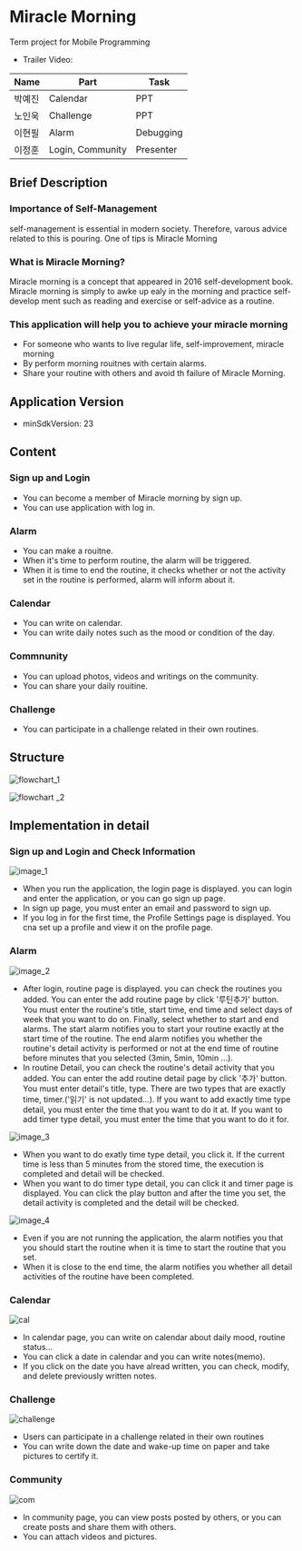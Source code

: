 # Miracle Morning
Term project for Mobile Programming
- Trailer Video: 

|Name|Part|Task|
|---|---|---|
|박예진|Calendar|PPT|
|노인욱|Challenge|PPT|
|이현필|Alarm|Debugging|
|이정훈|Login, Community|Presenter|


## Brief Description
### Importance of Self-Management
self-management is essential in modern society. Therefore, varous advice related to this is pouring. One of tips is Miracle Morning

### What is Miracle Morning?
Miracle morning is a concept that appeared in 2016 self-development book.
Miracle morning is simply to awke up ealy in the morning and practice self-develop ment such as reading and exercise or self-advice as a routine.

### This application will help you to achieve your miracle morning
- For someone who wants to live regular life, self-improvement, miracle morning
- By perform morning rouitnes with certain alarms.
- Share your routine with others and avoid th failure of Miracle Morning.

## Application Version
- minSdkVersion: 23

## Content
### Sign up and Login
- You can become a member of Miracle morning by sign up.
- You can use application with log in.
### Alarm
- You can make a rouitne.
- When it's time to perform routine, the alarm will be triggered.
- When it is time to end the routine, it checks whether or not the activity set in the routine is performed, alarm will inform about it.
### Calendar
- You can write on calendar.
- You can write daily notes such as the mood or condition of the day.  
### Commnunity
- You can upload photos, videos and writings on the community.
- You can share your daily rouitine.
### Challenge
- You can participate in a challenge related in their own routines.

## Structure
![flowchart_1](https://user-images.githubusercontent.com/60330965/173026354-85cc981b-ca80-4b91-818e-d878936c2d80.png)

![flowchart _2](https://user-images.githubusercontent.com/60330965/173026372-377c3762-74f9-4226-81a0-f15558fed9a4.png)

## Implementation in detail
### Sign up and Login and Check Information
![image_1](https://user-images.githubusercontent.com/60330965/173043534-ae2cbdd0-00fa-49cf-b78f-e93c69a4a6cb.png)
- When you run the application, the login page is displayed. you can login and enter the application, or you can go sign up page.
- In sign up page, you must enter an email and password to sign up.
- If you log in for the first time, the Profile Settings page is displayed. You cna set up a profile and view it on the profile page.


### Alarm
![image_2](https://user-images.githubusercontent.com/60330965/173047643-816b7eaa-f2e5-4cc4-a76b-a64c36491bce.png)
- After login, routine page is displayed. you can check the routines you added.
You can enter the add routine page by click '루틴추가' button. You must enter the routine's title, start time, end time and select days of week that you want to do on. Finally, select whether to start and end alarms. The start alarm notifies you to start your routine exactly at the start time of the routine. The end alarm notifies you whether the routine's detail activity is performed or not at the end time of routine before minutes that you selected (3min, 5min, 10min ...).
- In routine Detail, you can check the routine's detail activity that you added.
You can enter the add routine detail page by click '추가' button. You must enter detail's title, type. There are two types that are exactly time, timer.('읽기' is not updated...). If you want to add exactly time type detail, you must enter the time that you want to do it at. If you want to add timer type detail, you must enter the time that you want to do it for.

![image_3](https://user-images.githubusercontent.com/60330965/173043527-10faf989-f674-44f1-9b07-1a4994a6cdf5.png)
- When you want to do exatly time type detail, you click it. If the current time is less than 5 minutes from the stored time, the execution is completed and detail will be checked.
- When you want to do timer type detail, you can click it and timer page is displayed. You can click the play button and after the time you set, the detail activity is completed and the detail will be checked.

![image_4](https://user-images.githubusercontent.com/60330965/173043531-191b2b9a-fcfb-4ffb-a42f-0a15ce05eda2.png)
- Even if you are not running the application, the alarm notifies you that you should start the routine when it is time to start the routine that you set.
- When it is close to the end time, the alarm notifies you whether all detail activities of the routine have been completed.
### Calendar
![cal](https://user-images.githubusercontent.com/60330965/173051077-179a2a77-096f-4c88-9401-99b514eb9d27.png)
- In calendar page, you can write on calendar about daily mood, routine status...
- You can click a date in calendar and you can write notes(memo).
- If you click on the date you have alread written, you can check, modify, and delete previously written notes.

### Challenge
![challenge](https://user-images.githubusercontent.com/60330965/173054736-be140abb-c2f2-4290-bbd4-b2d2b65962db.png)
- Users can participate in a challenge related in their own routines
- You can write down the date and wake-up time on paper and take pictures to certify it.

### Community
![com](https://user-images.githubusercontent.com/60330965/173052453-968b7251-e865-4a9c-a9ef-2c96f0a8ce18.png)
- In community page, you can view posts posted by others, or you can create posts and share them with others.
- You can attach videos and pictures.
